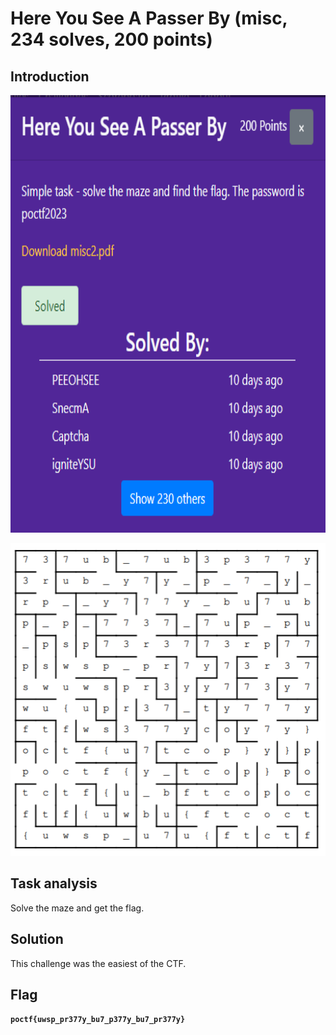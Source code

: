 # Here You See A Passer By (misc, 234 solves, 200 points)

## Introduction

<p align="left">
  <img height=700 img src=./readme_assets/passer-challenge.PNG/>
</p>

<p align="left">
  <img height=500 img src=./readme_assets/maze.PNG/>
</p>

## Task analysis

Solve the maze and get the flag.

## Solution

This challenge was the easiest of the CTF. 

## Flag

**`poctf{uwsp_pr377y_bu7_p377y_bu7_pr377y}`**





